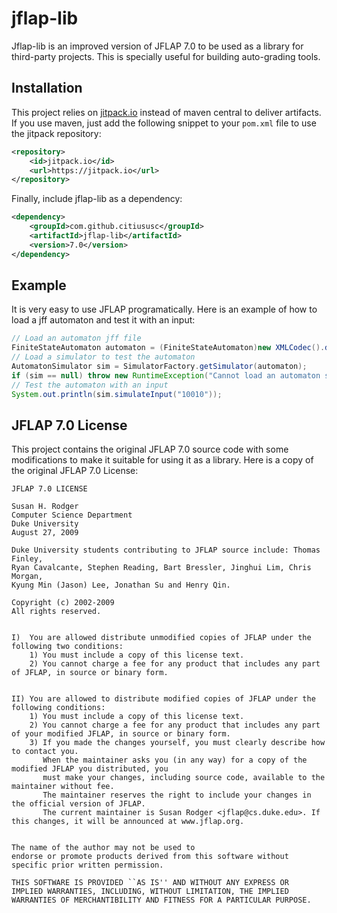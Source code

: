 jflap-lib
==============

Jflap-lib is an improved version of JFLAP 7.0 to be used as a library for third-party projects. 
This is specially useful for building auto-grading tools.

## Installation

This project relies on [jitpack.io](https://jitpack.io/) instead of maven central to deliver artifacts. If you use maven,
just add the following snippet to your `pom.xml` file to use the jitpack repository:

```xml
<repository>
    <id>jitpack.io</id>
    <url>https://jitpack.io</url>
</repository>
```

Finally, include jflap-lib as a dependency:

```xml
<dependency>
    <groupId>com.github.citiususc</groupId>
    <artifactId>jflap-lib</artifactId>
    <version>7.0</version>
</dependency>
```

## Example

It is very easy to use JFLAP programatically. Here is an example of how to load a jff automaton 
and test it with an input:

```java
// Load an automaton jff file
FiniteStateAutomaton automaton = (FiniteStateAutomaton)new XMLCodec().decode(new File("example.jff"), null);
// Load a simulator to test the automaton
AutomatonSimulator sim = SimulatorFactory.getSimulator(automaton);
if (sim == null) throw new RuntimeException("Cannot load an automaton simulator for " + automaton.getClass());
// Test the automaton with an input
System.out.println(sim.simulateInput("10010"));
```

## JFLAP 7.0 License

This project contains the original JFLAP 7.0 source code with some modifications to make it suitable for using it as a library. Here is a copy of the original JFLAP 7.0 License:

    JFLAP 7.0 LICENSE
    
    Susan H. Rodger
    Computer Science Department
    Duke University
    August 27, 2009
    
    Duke University students contributing to JFLAP source include: Thomas Finley,
    Ryan Cavalcante, Stephen Reading, Bart Bressler, Jinghui Lim, Chris Morgan,
    Kyung Min (Jason) Lee, Jonathan Su and Henry Qin.
    
    Copyright (c) 2002-2009
    All rights reserved.
    
    
    I)  You are allowed distribute unmodified copies of JFLAP under the following two conditions:
        1) You must include a copy of this license text.
        2) You cannot charge a fee for any product that includes any part of JFLAP, in source or binary form.
    
    
    II) You are allowed to distribute modified copies of JFLAP under the following conditions:
        1) You must include a copy of this license text.
        2) You cannot charge a fee for any product that includes any part of your modified JFLAP, in source or binary form.
        3) If you made the changes yourself, you must clearly describe how to contact you.
           When the maintainer asks you (in any way) for a copy of the modified JFLAP you distributed, you
           must make your changes, including source code, available to the maintainer without fee.  
           The maintainer reserves the right to include your changes in the official version of JFLAP. 
           The current maintainer is Susan Rodger <jflap@cs.duke.edu>. If this changes, it will be announced at www.jflap.org.
           
    
    The name of the author may not be used to
    endorse or promote products derived from this software without
    specific prior written permission.
    
    THIS SOFTWARE IS PROVIDED ``AS IS'' AND WITHOUT ANY EXPRESS OR
    IMPLIED WARRANTIES, INCLUDING, WITHOUT LIMITATION, THE IMPLIED
    WARRANTIES OF MERCHANTIBILITY AND FITNESS FOR A PARTICULAR PURPOSE.
